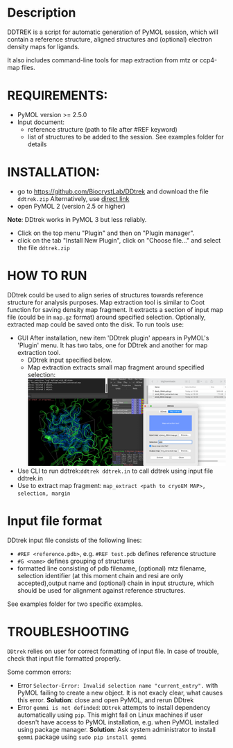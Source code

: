 # Description
DDTREK is a script for automatic generation of PyMOL session, which will 
contain a reference structure, aligned structures 
and (optional) electron density maps for ligands.

It also includes command-line tools for map extraction from mtz or ccp4-map files.


# REQUIREMENTS:
- PyMOL version >= 2.5.0
- Input document:
    - reference structure (path to file after #REF keyword)
    - list of structures to be added to the session.
    See examples folder for details

# INSTALLATION:
- go to https://github.com/BiocrystLab/DDtrek and download the file `ddtrek.zip`
    Alternatively, use [direct link](https://raw.githubusercontent.com/BiocrystLab/DDtrek/main/ddtrek.zip)
- open PyMOL 2 (version 2.5 or higher)

 **Note**: DDtrek works in PyMOL 3 but less reliably.

- Click on the top menu "Plugin" and then on "Plugin manager".
- click on the tab "Install New Plugin", click on "Choose file..." and select the file `ddtrek.zip`

# HOW TO RUN
DDtrek could be used to align series of structures towards reference structure for analysis purposes.
Map extraction tool is similar to Coot function for saving density map fragment. It extracts a section of input map file (could be in `map.gz` format) around specified selection. Optionally, extracted map could be saved onto the disk.
To run tools use:
- GUI 
    After installation, new item 'DDtrek plugin' appears in PyMOL's 'Plugin' menu. It has two tabs, one for DDtrek and another for map extraction tool.
    - DDtrek input specified below.
    - Map extraction extracts small map fragment around specified selection:
    ![map](./examples/map_extract.png)
- Use CLI to run ddtrek:`ddtrek ddtrek.in` to call ddtrek using input file ddtrek.in
- Use to extract map fragment: `map_extract <path to cryoEM MAP>, selection, margin`

# Input file format
DDtrek input file consists of the following lines:
- `#REF <reference.pdb>`, e.g. `#REF test.pdb` defines reference structure
- `#G <name>` defines grouping of structures
- formatted line consisting of pdb filename, (optional) mtz filename, selection identifier (at this moment chain and resi are only accepted),output name and (optional) chain in input structure, which should be used for alignment against reference structures.

See examples folder for two specific examples.

# TROUBLESHOOTING
`DDtrek` relies on user for correct formatting of input file. In case of trouble, check that input file formatted properly.


Some common errors:

- Error `Selector-Error: Invalid selection name "current_entry".` with PyMOL failing to create a new object. It is not exacly clear, what causes this error. **Solution**: close and open PyMOL, and rerun DDtrek
- Error `gemmi is not definded`: `DDtrek` attempts to install dependency automatically using `pip`. This might fail on Linux machines if user doesn't have access to PyMOL installation, e.g. when PyMOL installed using package manager. **Solution**: Ask system administrator to install `gemmi` package using `sudo pip install gemmi`
